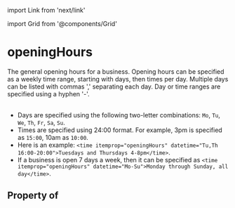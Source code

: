import Link from 'next/link'
  
import Grid from '@components/Grid'

# openingHours

The general opening hours for a business. Opening hours can be specified as a weekly time range, starting with days, then times per day. Multiple days can be listed with commas ',' separating each day. Day or time ranges are specified using a hyphen '-'.<br/><br/>

<ul>
<li>Days are specified using the following two-letter combinations: <code>Mo</code>, <code>Tu</code>, <code>We</code>, <code>Th</code>, <code>Fr</code>, <code>Sa</code>, <code>Su</code>.</li>
<li>Times are specified using 24:00 format. For example, 3pm is specified as <code>15:00</code>, 10am as <code>10:00</code>. </li>
<li>Here is an example: <code>&lt;time itemprop="openingHours" datetime=&quot;Tu,Th 16:00-20:00&quot;&gt;Tuesdays and Thursdays 4-8pm&lt;/time&gt;</code>.</li>
<li>If a business is open 7 days a week, then it can be specified as <code>&lt;time itemprop=&quot;openingHours&quot; datetime=&quot;Mo-Su&quot;&gt;Monday through Sunday, all day&lt;/time&gt;</code>.</li>
</ul>

## Property of



